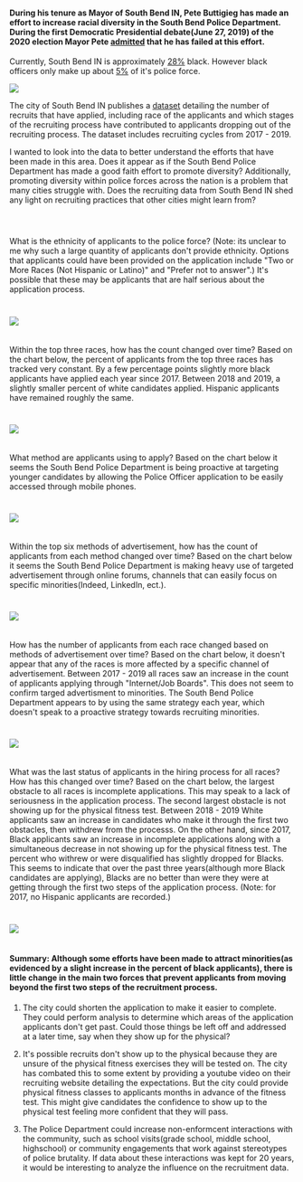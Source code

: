 #### During his tenure as Mayor of South Bend IN, Pete Buttigieg has made an effort to increase racial diversity in the South Bend Police Department.  During the first Democratic Presidential debate(June 27, 2019) of the 2020 election Mayor Pete [admitted](https://youtu.be/ibV7dtDK6rQ) that he has failed at this effort.

Currently, South Bend IN is approximately [28%](https://datausa.io/profile/geo/south-bend-in/) black.  However black officers only make up about [5%](https://www.southbendtribune.com/news/publicsafety/south-bend-police-see-successful-year-of-recruiting-but-still/article_cc8a29aa-9a31-5bf7-887e-5cfc9a1a2465.html) of it's police force.

![](https://github.com/mrkjhsn/South-Bend-Police-Department-Recruitment/blob/master/visualizations/south_bend_city_vs_pd_composition.png)

The city of South Bend IN publishes a [dataset](https://data-southbend.opendata.arcgis.com/datasets/sbpd-recruitment-data) detailing the number of recruits that have applied, including race of the applicants and which stages of the recruiting process have contributed to applicants dropping out of the recruiting process.  The dataset includes recruiting cycles from 2017 - 2019.

I wanted to look into the data to better understand the efforts that have been made in this area.  Does it appear as if the South Bend Police Department has made a good faith effort to promote diversity?  Additionally, promoting diversity within police forces across the nation is a problem that many cities struggle with.  Does the recruiting data from South Bend IN shed any light on recruiting practices that other cities might learn from?
<br/>
<br/>
#
What is the ethnicity of applicants to the police force?  (Note:  its unclear to me why such a large quantity of applicants don't provide ethnicity.  Options that applicants could have been provided on the application include "Two or More Races (Not Hispanic or Latino)" and "Prefer not to answer".) It's possible that these may be applicants that are half serious about the application process.
#
![](https://github.com/mrkjhsn/South-Bend-Police-Department-Recruitment/blob/master/visualizations/ethnicity%20of%20applicant.png)
<br/>
<br/>
<br/>
Within the top three races, how has the count changed over time?  Based on the chart below, the percent of applicants from the top three races has tracked very constant.  By a few percentage points slightly more black applicants have applied each year since 2017.  Between 2018 and 2019, a slightly smaller percent of white candidates applied.  Hispanic applicants have remained roughly the same. 
#
![](https://github.com/mrkjhsn/South-Bend-Police-Department-Recruitment/blob/master/visualizations/ethnicity_count%26percent_change1.png)
<br/>
<br/>
<br/>
What method are applicants using to apply?  Based on the chart below it seems the South Bend Police Department is being proactive at targeting younger candidates by allowing the Police Officer application to be easily accessed through mobile phones.
#
![](https://github.com/mrkjhsn/South-Bend-Police-Department-Recruitment/blob/master/visualizations/applicant%20apply%20method.png)
<br/>
<br/>
<br/>
Within the top six methods of advertisement, how has the count of applicants from each method changed over time?  Based on the chart below it seems the South Bend Police Department is making heavy use of targeted advertisement through online forums, channels that can easily focus on specific minorities(Indeed, LinkedIn, ect.).
#
![](https://github.com/mrkjhsn/South-Bend-Police-Department-Recruitment/blob/master/visualizations/add_method_over_time.png)
<br/>
<br/>
<br/>
How has the number of applicants from each race changed based on methods of advertisement over time?  Based on the chart below, it doesn't appear that any of the races is more affected by a specific channel of advertisement.  Between 2017 - 2019 all races saw an increase in the count of applicants applying through "Internet/Job Boards".  This does not seem to confirm targed advertisment to minorities.  The South Bend Police Department appears to by using the same strategy each year, which doesn't speak to a proactive strategy towards recruiting minorities.
#
![](https://github.com/mrkjhsn/South-Bend-Police-Department-Recruitment/blob/master/visualizations/add_method_by_ethnicity_over_time.png
)
<br/>
<br/>
<br/>
What was the last status of applicants in the hiring process for all races?  How has this changed over time?  Based on the chart below, the largest obstacle to all races is incomplete applications.  This may speak to a lack of seriousness in the application process.  The second largest obstacle is not showing up for the physical fitness test.  Between 2018 - 2019 White applicants saw an increase in candidates who make it through the first two obstacles, then withdrew from the processs.  On the other hand, since 2017, Black applicants saw an increase in incomplete applications along with a simultaneous decrease in not showing up for the physical fitness test.  The percent who withrew or were disqualified has slightly dropped for Blacks.  This seems to indicate that over the past three years(although more Black candidates are applying), Blacks are no better than were they were at getting through the first two steps of the application process. (Note: for 2017, no Hispanic applicants are recorded.)
#
![](https://github.com/mrkjhsn/South-Bend-Police-Department-Recruitment/blob/master/visualizations/applicant_status_by_ethnicity_percent_count.png)
<br/>
<br/>
#### Summary: Although some efforts have been made to attract minorities(as evidenced by a slight increase in the percent of black applicants), there is little change in the main two forces that prevent applicants from moving beyond the first two steps of the recruitment process.

1. The city could shorten the application to make it easier to complete.  They could perform analysis to determine which areas of the application applicants don't get past.  Could those things be left off and addressed at a later time, say when they show up for the physical?

1. It's possible recruits don't show up to the physical because they are unsure of the physical fitness exercises they will be tested on.  The city has combated this to some extent by providing a youtube video on their recruiting website detailing the expectations.  But the city could provide physical fitness classes to applicants months in advance of the fitness test.  This might give candidates the confidence to show up to the physical test feeling more confident that they will pass.

1. The Police Department could increase non-enformcent interactions with the community, such as school visits(grade school, middle school, highschool) or community engagements that work against stereotypes of police brutality.  If data about these interactions was kept for 20 years, it would be interesting to analyze the influence on the recruitment data.


